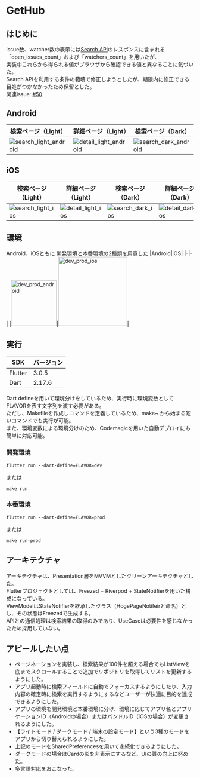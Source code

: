 # GetHub

## はじめに
issue数、watcher数の表示には[Search API](https://docs.github.com/ja/rest/reference/search#search-repositories)のレスポンスに含まれる「open_issues_count」および「watchers_count」を用いたが、  
実装中これらから得られる値がブラウザから確認できる値と異なることに気づいた。  
Search APIを利用する条件の範疇で修正しようとしたが、期限内に修正できる目処がつかなかったため保留とした。  
関連issue: [#50](https://github.com/icoriha/gethub/issues/50)

## Android
|検索ページ（Light）|詳細ページ（Light）|検索ページ（Dark）|詳細ページ（Dark）|
|-|-|-|-|
|![search_light_android](https://user-images.githubusercontent.com/56757293/185748500-6e957367-560d-4efd-adae-d0c947575fad.png)|![detail_light_android](https://user-images.githubusercontent.com/56757293/185748508-b9d226a3-51c8-429b-ac06-f873e4ebfee7.png)|![search_dark_android](https://user-images.githubusercontent.com/56757293/185748416-b1b5e3d5-44d7-473a-b42d-f99bda382380.png)|![detail_dark_android](https://user-images.githubusercontent.com/56757293/185748397-e546413f-120c-4ee8-bafd-1532863a3f3c.png)|

## iOS
|検索ページ（Light）|詳細ページ（Light）|検索ページ（Dark）|詳細ページ（Dark）|
|-|-|-|-|
|![search_light_ios](https://user-images.githubusercontent.com/56757293/185748612-a3528230-7015-4a59-abb7-ed8d4d46e143.png)|![detail_light_ios](https://user-images.githubusercontent.com/56757293/185748619-26a4b586-7944-4b64-8f39-a456986dd47c.png)|![search_dark_ios](https://user-images.githubusercontent.com/56757293/185748625-0a26ac08-508b-4174-8fb3-00cf6fe6f37a.png)|![detail_dark_ios](https://user-images.githubusercontent.com/56757293/185748630-0d857d31-f3cb-469a-8ed8-fd5aad317cce.png)|

## 環境
Android、iOSともに
開発環境と本番環境の2種類を用意した
|Android|iOS|
|-|-|
|<img width="122" alt="dev_prod_android" src="https://user-images.githubusercontent.com/56757293/185749088-ca588d88-75e0-49b5-a2b2-7c4ecaa3ae0a.png">|<img width="185" alt="dev_prod_ios" src="https://user-images.githubusercontent.com/56757293/185749117-fd87ca06-40aa-47cf-83b1-94bdf9d374ef.png">|

## 実行
|SDK|バージョン|
|-|-|
|Flutter|3.0.5|
|Dart|2.17.6|

Dart defineを用いて環境分けをしているため、実行時に環境変数としてFLAVORを表す文字列を渡す必要がある。  
ただし、Makefileを作成しコマンドを定義しているため、make~ から始まる短いコマンドでも実行が可能。  
また、環境変数による環境分けのため、Codemagicを用いた自動デプロイにも簡単に対応可能。
### 開発環境
```
flutter run --dart-define=FLAVOR=dev
```
または
```
make run
```
### 本番環境
```
flutter run --dart-define=FLAVOR=prod
```
または
```
make run-prod
```

## アーキテクチャ
アーキテクチャは、Presentation層をMVVMとしたクリーンアーキテクチャとした。  
Flutterプロジェクトとしては、Freezed + Riverpod + StateNotifierを用いた構成になっている。  
ViewModelはStateNotifierを継承したクラス（HogePageNotifeirと命名）とし、その状態はFreezedで生成する。  
APIとの通信処理は検索結果の取得のみであり、UseCaseは必要性を感じなかったため採用していない。

## アピールしたい点
- ページネーションを実装し、検索結果が100件を超える場合でもListViewを底までスクロールすることで追加でリポジトリを取得してリストを更新するようにした。
- アプリ起動時に検索フィールドに自動でフォーカスするようにしたり、入力内容の確定時に検索を実行するようにするなどユーザーが快適に目的を達成できるようにした。
- アプリの環境を開発環境と本番環境に分け、環境に応じてアプリ名とアプリケーションID（Androidの場合）またはバンドルID（iOSの場合）が変更されるようにした。
- 【ライトモード / ダークモード / 端末の設定モード】という3種のモードをアプリから切り替えられるようにした。
- 上記のモードをSharedPreferencesを用いて永続化できるようにした。
- ダークモードの場合はCardの影を非表示にするなど、UIの質の向上に努めた。
- 多言語対応をおこなった。
